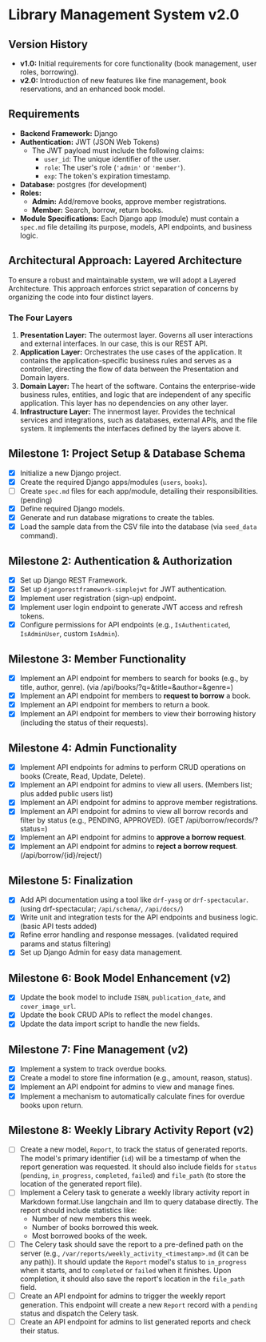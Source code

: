 # Library Management System v2.0

## Version History

*   **v1.0:** Initial requirements for core functionality (book management, user roles, borrowing).
*   **v2.0:** Introduction of new features like fine management, book reservations, and an enhanced book model.

## Requirements

*   **Backend Framework:** Django
*   **Authentication:** JWT (JSON Web Tokens)
    *   The JWT payload must include the following claims:
        *   `user_id`: The unique identifier of the user.
        *   `role`: The user's role (`'admin'` or `'member'`).
        *   `exp`: The token's expiration timestamp.
*   **Database:** postgres (for development)
*   **Roles:**
    *   **Admin:** Add/remove books, approve member registrations.
    *   **Member:** Search, borrow, return books.
*   **Module Specifications:** Each Django app (module) must contain a `spec.md` file detailing its purpose, models, API endpoints, and business logic.

## Architectural Approach: Layered Architecture

To ensure a robust and maintainable system, we will adopt a Layered Architecture. This approach enforces strict separation of concerns by organizing the code into four distinct layers. 

### The Four Layers

1.  **Presentation Layer:** The outermost layer. Governs all user interactions and external interfaces. In our case, this is our REST API.
2.  **Application Layer:** Orchestrates the use cases of the application. It contains the application-specific business rules and serves as a controller, directing the flow of data between the Presentation and Domain layers.
3.  **Domain Layer:** The heart of the software. Contains the enterprise-wide business rules, entities, and logic that are independent of any specific application. This layer has no dependencies on any other layer.
4.  **Infrastructure Layer:** The innermost layer. Provides the technical services and integrations, such as databases, external APIs, and the file system. It implements the interfaces defined by the layers above it.


## Milestone 1: Project Setup & Database Schema

*   [x] Initialize a new Django project.
*   [x] Create the required Django apps/modules (`users`, `books`).
*   [ ] Create `spec.md` files for each app/module, detailing their responsibilities. (pending)
*   [x] Define required Django models.
*   [x] Generate and run database migrations to create the tables.
*   [x] Load the sample data from the CSV file into the database (via `seed_data` command).

## Milestone 2: Authentication & Authorization

*   [x] Set up Django REST Framework.
*   [x] Set up `djangorestframework-simplejwt` for JWT authentication.
*   [x] Implement user registration (sign-up) endpoint.
*   [x] Implement user login endpoint to generate JWT access and refresh tokens.
*   [x] Configure permissions for API endpoints (e.g., `IsAuthenticated`, `IsAdminUser`, custom `IsAdmin`).

## Milestone 3: Member Functionality

*   [x] Implement an API endpoint for members to search for books (e.g., by title, author, genre). (via /api/books/?q=&title=&author=&genre=)
*   [x] Implement an API endpoint for members to **request to borrow** a book.
*   [x] Implement an API endpoint for members to return a book.
*   [x] Implement an API endpoint for members to view their borrowing history (including the status of their requests).

## Milestone 4: Admin Functionality

*   [x] Implement API endpoints for admins to perform CRUD operations on books (Create, Read, Update, Delete).
*   [x] Implement an API endpoint for admins to view all users. (Members list; plus added public users list)
*   [x] Implement an API endpoint for admins to approve member registrations.
*   [x] Implement an API endpoint for admins to view all borrow records and filter by status (e.g., PENDING, APPROVED). (GET /api/borrow/records/?status=)
*   [x] Implement an API endpoint for admins to **approve a borrow request**.
*   [x] Implement an API endpoint for admins to **reject a borrow request**. (/api/borrow/{id}/reject/)

## Milestone 5: Finalization

*   [x] Add API documentation using a tool like `drf-yasg` or `drf-spectacular`. (using drf-spectacular; `/api/schema/`, `/api/docs/`)
*   [x] Write unit and integration tests for the API endpoints and business logic. (basic API tests added)
*   [x] Refine error handling and response messages. (validated required params and status filtering)
*   [x] Set up Django Admin for easy data management.

## Milestone 6: Book Model Enhancement (v2)

*   [x] Update the book model to include `ISBN`, `publication_date`, and `cover_image_url`.
*   [x] Update the book CRUD APIs to reflect the model changes.
*   [x] Update the data import script to handle the new fields.

## Milestone 7: Fine Management (v2)

*   [x] Implement a system to track overdue books.
*   [x] Create a model to store fine information (e.g., amount, reason, status).
*   [x] Implement an API endpoint for admins to view and manage fines.
*   [x] Implement a mechanism to automatically calculate fines for overdue books upon return.

## Milestone 8: Weekly Library Activity Report (v2)

*   [ ] Create a new model, `Report`, to track the status of generated reports. The model's primary identifier (`id`) will be a timestamp of when the report generation was requested. It should also include fields for `status` (`pending`, `in_progress`, `completed`, `failed`) and `file_path` (to store the location of the generated report file).
*   [ ] Implement a Celery task to generate a weekly library activity report in Markdown format.Use langchain and llm to query database directly. The report should include statistics like:
    *   Number of new members this week.
    *   Number of books borrowed this week.
    *   Most borrowed books of the week.
*   [ ] The Celery task should save the report to a pre-defined path on the server (e.g., `/var/reports/weekly_activity_<timestamp>.md` (it can be any path)). It should update the `Report` model's status to `in_progress` when it starts, and to `completed` or `failed` when it finishes. Upon completion, it should also save the report's location in the `file_path` field.
*   [ ] Create an API endpoint for admins to trigger the weekly report generation. This endpoint will create a new `Report` record with a `pending` status and dispatch the Celery task.
*   [ ] Create an API endpoint for admins to list generated reports and check their status.
